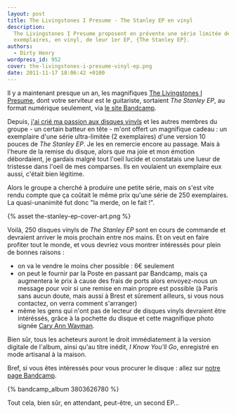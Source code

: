 ```yaml
---
layout: post
title: The Livingstones I Presume - The Stanley EP en vinyl
description:
  The Livingstones I Presume proposent en prévente une série limitée de 250
  exemplaires, en vinyl, de leur 1er EP, {The Stanley EP}.
authors:
  - Dirty Henry
wordpress_id: 952
cover: the-livingstones-i-presume-vinyl-ep.png
date: 2011-11-17 18:06:42 +0100
---
```


Il y a maintenant presque un an, les magnifiques [The Livingstones I
Presume][1], dont votre serviteur est le guitariste, sortaient _The Stanley EP_,
au format numérique seulement, via [le site Bandcamp][1].

Depuis, [j'ai crié ma passion aux disques vinyls](849) et les autres membres du
groupe - un certain batteur en tête - m'ont offert un magnifique cadeau : un
exemplaire d'une série ultra-limitée (2 exemplaires) d'une version 10 pouces de
_The Stanley EP_. Je les en remercie encore au passage. Mais à l'heure de la
remise du disque, alors que ma joie et mon émotion débordaient, je gardais
malgré tout l'oeil lucide et constatais une lueur de tristesse dans l'oeil de
mes comparses. Ils en voulaient un exemplaire eux aussi, c'était bien légitime.

Alors le groupe a cherché à produire une petite série, mais on s'est vite rendu
compte que ça coûtait le même prix qu'une série de 250 exemplaires. La
quasi-unanimité fut donc "la merde, on le fait !".

{% asset the-stanley-ep-cover-art.png %}

Voilà, 250 disques vinyls de _The Stanley EP_ sont en cours de commande et
devraient arriver le mois prochain entre nos mains. Et on veut en faire profiter
tout le monde, et vous devriez vous montrer intéressés pour plein de bonnes
raisons :

- on va le vendre le moins cher possible : 6€ seulement
- on peut le fournir par la Poste en passant par Bandcamp, mais ça augmentera le
  prix à cause des frais de ports alors envoyez-nous un message pour voir si une
  remise en main propre est possible (à Paris sans aucun doute, mais aussi à
  Brest et sûrement ailleurs, si vous nous contactez, on verra comment
  s'arranger)
- même les gens qui n'ont pas de lecteur de disques vinyls devraient être
  intéréssés, grâce à la pochette du disque et cette magnifique photo signée
  [Cary Ann Wayman](http://www.cariwayman.com/).

Bien sûr, tous les acheteurs auront le droit immédiatement à la version digitale
de l'album, ainsi qu'au titre inédit, _I Know You'll Go_, enregistré en mode
artisanal à la maison.

Bref, si vous êtes intéressés pour vous procurer le disque : allez sur [notre
page Bandcamp][1].

{% bandcamp_album 3803626780 %}

Tout cela, bien sûr, en attendant, peut-être, un second EP…

[1]: https://thelivingstonesipresume.bandcamp.com

